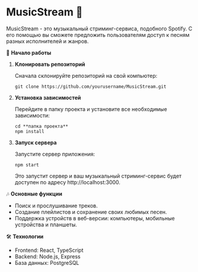 # MusicStream 🎵

MusicStream - это музыкальный стриминг-сервиса, подобного Spotify. С его помощью вы сможете предложить пользователям доступ к песням разных исполнителей и жанров.

🚀 **Начало работы**

1. **Клонировать репозиторий**
   
   Сначала склонируйте репозиторий на свой компьютер:

   ```shell
   git clone https://github.com/yourusername/MusicStream.git
   ```

2. **Установка зависимостей**

   Перейдите в папку проекта и установите все необходимые зависимости:

   ```shell
   cd **папка проекта**
   npm install
   ```

3. **Запуск сервера**

   Запустите сервер приложения:

   ```shell
   npm start
   ```

   Это запустит сервер и ваш музыкальный стриминг-сервис будет доступен по адресу http://localhost:3000.

🎶 **Основные функции**

- Поиск и прослушивание треков.
- Создание плейлистов и сохранение своих любимых песен.
- Поддержка устройств в веб-версии: компьютеры, мобильные устройства и планшеты.

🛠️ **Технологии**

- Frontend: React, TypeScript
- Backend: Node.js, Express
- База данных: PostgreSQL
